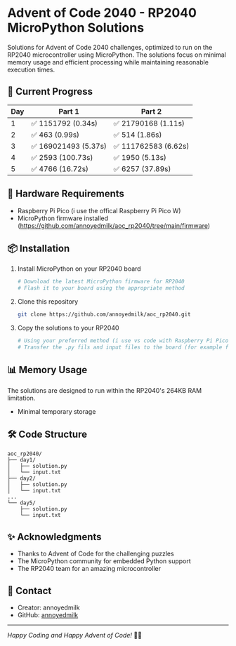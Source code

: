 # Advent of Code 2040 - RP2040 MicroPython Solutions
Solutions for Advent of Code 2040 challenges, optimized to run on the RP2040 microcontroller using MicroPython. The solutions focus on minimal memory usage and efficient processing while maintaining reasonable execution times.
## 🎄 Current Progress
| Day | Part 1 | Part 2 |
|-----|---------|---------|
| 1 | ✅ 1151792 (0.34s) | ✅ 21790168 (1.11s) |
| 2 | ✅ 463 (0.99s) | ✅ 514 (1.86s) |
| 3 | ✅ 169021493 (5.37s) | ✅ 111762583 (6.62s) |
| 4 | ✅ 2593 (100.73s) | ✅ 1950 (5.13s) |
| 5 | ✅ 4766 (16.72s) | ✅ 6257 (37.89s) |
## 🔧 Hardware Requirements
- Raspberry Pi Pico (i use the offical Raspberry Pi Pico W)
- MicroPython firmware installed (https://github.com/annoyedmilk/aoc_rp2040/tree/main/firmware)
## 📦 Installation
1. Install MicroPython on your RP2040 board
   ```bash
   # Download the latest MicroPython firmware for RP2040
   # Flash it to your board using the appropriate method
   ```
2. Clone this repository
   ```bash
   git clone https://github.com/annoyedmilk/aoc_rp2040.git
   ```
3. Copy the solutions to your RP2040
   ```bash
   # Using your preferred method (i use vs code with Raspberry Pi Pico &  MicroPico)
   # Transfer the .py fils and input files to the board (for example from the folder day 1 input.txtx and main.py)
   ```
## 📊 Memory Usage
The solutions are designed to run within the RP2040's 264KB RAM limitation.
- Minimal temporary storage
## 🛠️ Code Structure
```
aoc_rp2040/
├── day1/
│   ├── solution.py
│   └── input.txt
├── day2/
│   ├── solution.py
│   └── input.txt
...
└── day5/
    ├── solution.py
    └── input.txt
```
## ✨ Acknowledgments
- Thanks to Advent of Code for the challenging puzzles
- The MicroPython community for embedded Python support
- The RP2040 team for an amazing microcontroller
## 📧 Contact
- Creator: annoyedmilk
- GitHub: [annoyedmilk](https://github.com/annoyedmilk)
---
*Happy Coding and Happy Advent of Code!* 🎄✨
